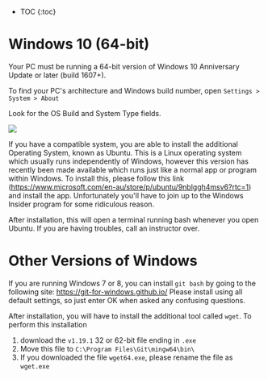 * TOC
{:toc}

# Windows 10 (64-bit)

Your PC must be running a 64-bit version of Windows 10 Anniversary Update or later (build 1607+).

To find your PC's architecture and Windows build number, open
`Settings > System > About`

Look for the OS Build and System Type fields.

![](https://i-msdn.sec.s-msft.com/en-us/commandline/wsl/media/system.png)

If you have a compatible system, you are able to install the additional Operating System, known as Ubuntu.
This is a Linux operating system which usually runs independently of Windows, however this version has recently been made available which runs just like a normal app or program within Windows.
To install this, please follow this link (https://www.microsoft.com/en-au/store/p/ubuntu/9nblggh4msv6?rtc=1) and install the app.
Unfortunately you'll have to join up to the Windows Insider program for some ridiculous reason.

After installation, this will open a terminal running bash whenever you open Ubuntu.
If you are having troubles, call an instructor over.

# Other Versions of Windows

If you are running Windows 7 or 8, you can install `git bash` by going to the following site: https://git-for-windows.github.io/
Please install using all default settings, so just enter OK when asked any confusing questions.

After installation, you will have to install the additional tool called `wget`.
To perform this installation

1. download the `v1.19.1` 32 or 62-bit file ending in `.exe`
2. Move this file to `C:\Program Files\Git\mingw64\bin\`
3. If you downloaded the file `wget64.exe`, please rename the file as `wget.exe`
